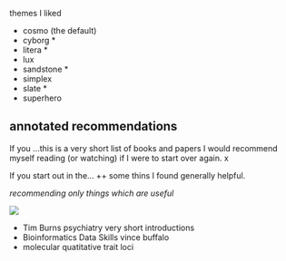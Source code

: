 themes I liked

- cosmo (the default)
- cyborg *
- litera *
- lux
- sandstone *
- simplex
- slate *
- superhero



## annotated recommendations
If you ...this is a very short list of books and papers I would recommend myself reading (or watching) if I were to start over again. x

If you start out in the... ++ some thins I found generally helpful. 

*recommending only things which are useful*

![](vis_psychiatry.jpeg)
- Tim Burns psychiatry very short introductions
- Bioinformatics Data Skills vince buffalo
- molecular quatitative trait loci
